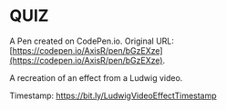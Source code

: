 # QUIZ

A Pen created on CodePen.io. Original URL: [https://codepen.io/AxisR/pen/bGzEXze](https://codepen.io/AxisR/pen/bGzEXze).

A recreation of an effect from a Ludwig video.

Timestamp: https://bit.ly/LudwigVideoEffectTimestamp